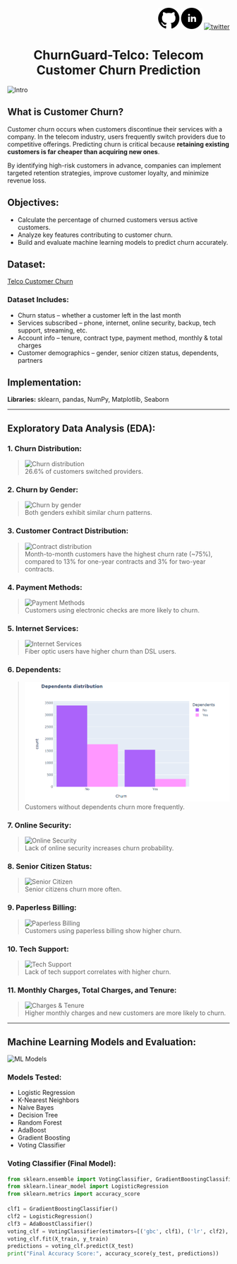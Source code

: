 <div align="right">

[1]: https://github.com/vinit-thummar
[2]: https://www.linkedin.com/in/vinit-thummar/
[3]: https://twitter.com/vinit_thummar

[![github](https://raw.githubusercontent.com/vinit-thummar/ChurnGuard-Telco/main/icons/git.svg)][1]
[![linkedin](https://raw.githubusercontent.com/vinit-thummar/ChurnGuard-Telco/main/icons/linkedin.svg)][2]
[![twitter](https://raw.githubusercontent.com/vinit-thummar/ChurnGuard-Telco/main/icons/twitter.svg)][3]

</div>

# <div align="center">ChurnGuard-Telco: Telecom Customer Churn Prediction</div>

![Intro](https://github.com/vinit-thummar/ChurnGuard-Telco/blob/main/output/customer_churn_intro.jpeg?raw=true)

## What is Customer Churn?

Customer churn occurs when customers discontinue their services with a company. In the telecom industry, users frequently switch providers due to competitive offerings. Predicting churn is critical because **retaining existing customers is far cheaper than acquiring new ones**.

By identifying high-risk customers in advance, companies can implement targeted retention strategies, improve customer loyalty, and minimize revenue loss.

## Objectives:

- Calculate the percentage of churned customers versus active customers.
- Analyze key features contributing to customer churn.
- Build and evaluate machine learning models to predict churn accurately.

## Dataset:

[Telco Customer Churn](https://www.kaggle.com/blastchar/telco-customer-churn)

### Dataset Includes:

- Churn status – whether a customer left in the last month
- Services subscribed – phone, internet, online security, backup, tech support, streaming, etc.
- Account info – tenure, contract type, payment method, monthly & total charges
- Customer demographics – gender, senior citizen status, dependents, partners

## Implementation:

**Libraries:** sklearn, pandas, NumPy, Matplotlib, Seaborn

---

## Exploratory Data Analysis (EDA):

### 1. Churn Distribution:

> ![Churn distribution](https://github.com/vinit-thummar/ChurnGuard-Telco/blob/main/output/churn_distribution.png?raw=true)  
> 26.6% of customers switched providers.

### 2. Churn by Gender:

> ![Churn by gender](https://github.com/vinit-thummar/ChurnGuard-Telco/blob/main/output/churn_gender.png?raw=true)  
> Both genders exhibit similar churn patterns.

### 3. Customer Contract Distribution:

> ![Contract distribution](https://github.com/vinit-thummar/ChurnGuard-Telco/blob/main/output/contract_distribution.png?raw=true)  
> Month-to-month customers have the highest churn rate (~75%), compared to 13% for one-year contracts and 3% for two-year contracts.

### 4. Payment Methods:

> ![Payment Methods](https://github.com/vinit-thummar/ChurnGuard-Telco/blob/main/output/payment_methods.png?raw=true)  
> Customers using electronic checks are more likely to churn.

### 5. Internet Services:

> ![Internet Services](https://github.com/vinit-thummar/ChurnGuard-Telco/blob/main/output/internet_services.png?raw=true)  
> Fiber optic users have higher churn than DSL users.

### 6. Dependents:

> ![Dependents](https://github.com/vinit-thummar/ChurnGuard-Telco/blob/main/output/dependents.png?raw=true)  
> Customers without dependents churn more frequently.

### 7. Online Security:

> ![Online Security](https://github.com/vinit-thummar/ChurnGuard-Telco/blob/main/output/online_security.png?raw=true)  
> Lack of online security increases churn probability.

### 8. Senior Citizen Status:

> ![Senior Citizen](https://github.com/vinit-thummar/ChurnGuard-Telco/blob/main/output/senior_citizen.png?raw=true)  
> Senior citizens churn more often.

### 9. Paperless Billing:

> ![Paperless Billing](https://github.com/vinit-thummar/ChurnGuard-Telco/blob/main/output/paperless_billing.png?raw=true)  
> Customers using paperless billing show higher churn.

### 10. Tech Support:

> ![Tech Support](https://github.com/vinit-thummar/ChurnGuard-Telco/blob/main/output/tech_support.png?raw=true)  
> Lack of tech support correlates with higher churn.

### 11. Monthly Charges, Total Charges, and Tenure:

> ![Charges & Tenure](https://github.com/vinit-thummar/ChurnGuard-Telco/blob/main/output/charges_tenure.png?raw=true)  
> Higher monthly charges and new customers are more likely to churn.

---

## Machine Learning Models and Evaluation:

![ML Models](https://github.com/vinit-thummar/ChurnGuard-Telco/blob/main/output/model_evaluation.png?raw=true)

### Models Tested:

- Logistic Regression  
- K-Nearest Neighbors  
- Naive Bayes  
- Decision Tree  
- Random Forest  
- AdaBoost  
- Gradient Boosting  
- Voting Classifier

### Voting Classifier (Final Model):

```python
from sklearn.ensemble import VotingClassifier, GradientBoostingClassifier, AdaBoostClassifier
from sklearn.linear_model import LogisticRegression
from sklearn.metrics import accuracy_score

clf1 = GradientBoostingClassifier()
clf2 = LogisticRegression()
clf3 = AdaBoostClassifier()
voting_clf = VotingClassifier(estimators=[('gbc', clf1), ('lr', clf2), ('abc', clf3)], voting='soft')
voting_clf.fit(X_train, y_train)
predictions = voting_clf.predict(X_test)
print("Final Accuracy Score:", accuracy_score(y_test, predictions))
